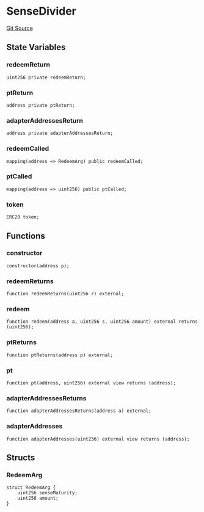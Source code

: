 # SenseDivider
[Git Source](https://github.com/Swivel-Finance/illuminate/blob/ddf95dfbaf2df4d82b6652aff5c2effb5fee45f4/src/mocks/SenseDivider.sol)


## State Variables
### redeemReturn

```solidity
uint256 private redeemReturn;
```


### ptReturn

```solidity
address private ptReturn;
```


### adapterAddressesReturn

```solidity
address private adapterAddressesReturn;
```


### redeemCalled

```solidity
mapping(address => RedeemArg) public redeemCalled;
```


### ptCalled

```solidity
mapping(address => uint256) public ptCalled;
```


### token

```solidity
ERC20 token;
```


## Functions
### constructor


```solidity
constructor(address p);
```

### redeemReturns


```solidity
function redeemReturns(uint256 r) external;
```

### redeem


```solidity
function redeem(address a, uint256 s, uint256 amount) external returns (uint256);
```

### ptReturns


```solidity
function ptReturns(address p) external;
```

### pt


```solidity
function pt(address, uint256) external view returns (address);
```

### adapterAddressesReturns


```solidity
function adapterAddressesReturns(address a) external;
```

### adapterAddresses


```solidity
function adapterAddresses(uint256) external view returns (address);
```

## Structs
### RedeemArg

```solidity
struct RedeemArg {
    uint256 senseMaturity;
    uint256 amount;
}
```

